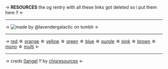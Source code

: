 -> **RESOURCES**
 the og rentry with all these links 
got deleted so i put them here *!!*  <-
***
-> ![made by @lavendergalactic on tumblr](https://files.catbox.moe/twb1io.gif) <-
***
-> [red](redmassacre) ☆ [orange](orangemassacre) ☆ [yellow](yellowmassacre) ☆ [green](greenmassacre) ☆ [blue](bluemassacre) ☆ [purple](purplemassacre) ☆ [pink](pinkmassacre) ☆ [brown](brownmassacre) ☆ [mono](monomassacre) ☆ [multi](multimassacre) <-
***
-> creds [0angel](0angel) *!!* by [chisresources](chisresources) <-